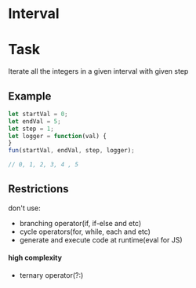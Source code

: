 Interval
=

# Task

Iterate all the integers in a given interval with given step

## Example
```js
let startVal = 0;
let endVal = 5;
let step = 1;
let logger = function(val) {
}
fun(startVal, endVal, step, logger);

// 0, 1, 2, 3, 4 , 5
```

## Restrictions
don't use:
- branching operator(if, if-else and etc)
- cycle operators(for, while, each and etc)
- generate and execute code at runtime(eval for JS)

#### high complexity
- ternary operator(?:)
